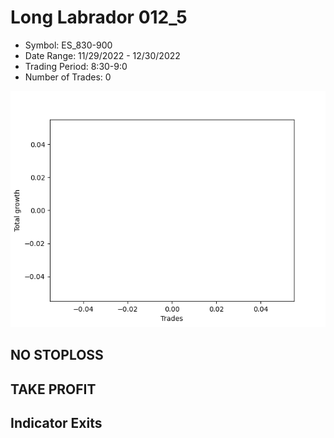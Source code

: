 # Long Labrador 012_5 
- Symbol: ES_830-900
- Date Range: 11/29/2022 - 12/30/2022
- Trading Period: 8:30-9:0
- Number of Trades: 0

![Plot](LongLabrador012_5ES_830-900.png)
## NO STOPLOSS














## TAKE PROFIT











## Indicator Exits

